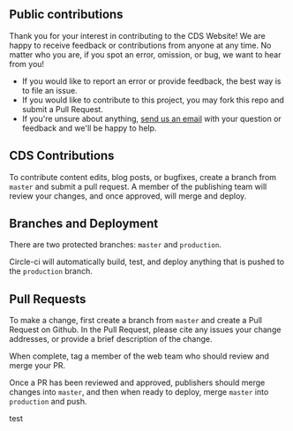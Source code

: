 ## Public contributions
Thank you for your interest in contributing to the CDS Website!  We are happy to receive feedback or contributions 
from anyone at any time.  No matter who you are, if you spot an error, omission, or bug, we want to hear from you!

- If you would like to report an error or provide feedback, the best way is to file an issue.
- If you would like to contribute to this project, you may fork this repo and submit a Pull Request.
- If you're unsure about anything, [send us an email](mailto:cds-snc@tbs-sct.gc.ca) with your question or feedback 
  and we'll be happy to help.

## CDS Contributions
To contribute content edits, blog posts, or bugfixes, create a branch from `master` and submit a pull request.  A 
member of the publishing team will review your changes, and once approved, will merge and deploy.

## Branches and Deployment
There are two protected branches: `master` and `production`.  

Circle-ci will automatically build, test, and deploy anything that is pushed to the `production` branch.  

## Pull Requests
To make a change, first create a branch from `master` and create a Pull Request on Github.  In the Pull Request, please
cite any issues your change addresses, or provide a brief description of the change.

When complete, tag a member of the web team who should review and merge your PR.

Once a PR has been reviewed and approved, publishers should merge changes into `master`, and then when ready to deploy, 
merge `master` into `production` and push.

test
